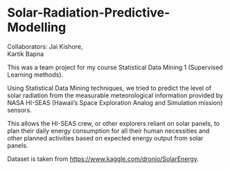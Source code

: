 # Solar-Radiation-Predictive-Modelling

Collaborators:
Jai Kishore,  
Kartik Bapna

This was a team project for my course Statistical Data Mining 1 (Supervised Learning methods).

Using Statistical Data Mining techniques, we tried to predict the level of solar radiation from the measurable meteorological information provided by NASA HI-SEAS (Hawaii’s Space Exploration Analog and Simulation mission) sensors.

This allows the HI-SEAS crew, or other explorers reliant on solar panels, to plan their daily energy consumption for all their human necessities and other planned activities based on expected energy output from solar panels.

Dataset is taken from https://www.kaggle.com/dronio/SolarEnergy.


